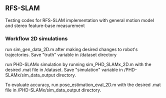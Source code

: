 ## RFS-SLAM

Testing codes for RFS-SLAM implementation with general motion model and stereo feature-base measurement

### Workflow 2D simulations
run sim_gen_data_2D.m after making desired changes to robot's trajectories. Save "truth" variable in /dataset directory

run PHD-SLAMx simulation by running sim_PHD_SLAMx_2D.m with the desired .mat file in /dataset. Save "simulation" variable in /PHD-SLAMx/sim_data_output directory.

To evaluate accuracy, run pose_estimation_eval_2D.m with the desired .mat file in /PHD-SLAMx/sim_data_output directory. 

